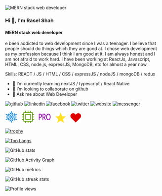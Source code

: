 ![MERN stack web developer](https://i.ibb.co/QJks1zD/wp8904080-1.jpg)

### Hi 👋, I'm Rasel Shah
#### MERN stack web developer


e been addicted to web development since I was a teenager. I believe that people should do things which they are good at. I chose web development as my profession because I think I am good at it. I am always honest and I am not afraid to work hard. I have been working at ReactJs, Javascript, HTML, CSS, node.js, expressJS, MongoDB, etc for almost a year now. 

Skills: REACT / JS / HTML / CSS / expressJS / nodeJS / mongoDB / redux

- 🌱 I’m currently learning nextJS / typescript / React Native 
- 👯 I’m looking to collaborate on github 
- 💬 Ask me about Web Developer 


[<img src='https://cdn.jsdelivr.net/npm/simple-icons@3.0.1/icons/github.svg' alt='github' height='40'>](https://github.com/Raselshah)  [<img src='https://cdn.jsdelivr.net/npm/simple-icons@3.0.1/icons/linkedin.svg' alt='linkedin' height='40'>](https://www.linkedin.com/in/md-rasel-shah-b085a6228/)  [<img src='https://cdn.jsdelivr.net/npm/simple-icons@3.0.1/icons/facebook.svg' alt='facebook' height='40'>](https://www.facebook.com/mdrasel.shah.92505)  [<img src='https://cdn.jsdelivr.net/npm/simple-icons@3.0.1/icons/twitter.svg' alt='twitter' height='40'>](https://twitter.com/MdRaselShah5)  [<img src='https://cdn.jsdelivr.net/npm/simple-icons@3.0.1/icons/icloud.svg' alt='website' height='40'>](https://raselshah.netlify.app/)  [<img src='https://cdn.jsdelivr.net/npm/simple-icons@3.0.1/icons/messenger.svg' alt='messenger' height='40'>](https://www.facebook.com/mdrasel.shah.92505/)  

<a href='https://archiveprogram.github.com/'><img src='https://raw.githubusercontent.com/acervenky/animated-github-badges/master/assets/acbadge.gif' width='40' height='40'></a> <a href='https://docs.github.com/en/developers'><img src='https://raw.githubusercontent.com/acervenky/animated-github-badges/master/assets/devbadge.gif' width='40' height='40'></a> <a href='https://github.com/pricing'><img src='https://raw.githubusercontent.com/acervenky/animated-github-badges/master/assets/pro.gif' width='40' height='40'></a> <a href='https://stars.github.com/'><img src='https://raw.githubusercontent.com/acervenky/animated-github-badges/master/assets/starbadge.gif' width='35' height='35'></a> <a href='https://docs.github.com/en/github/supporting-the-open-source-community-with-github-sponsors'><img src='https://raw.githubusercontent.com/acervenky/animated-github-badges/master/assets/sponsorbadge.gif' width='35' height='35'></a> 

[![trophy](https://github-profile-trophy.vercel.app/?username=Raselshah)](https://github.com/ryo-ma/github-profile-trophy)

[![Top Langs](https://github-readme-stats.vercel.app/api/top-langs/?username=Raselshah)](https://github.com/anuraghazra/github-readme-stats)

![GitHub stats](https://github-readme-stats.vercel.app/api?username=Raselshah&show_icons=true)  

![GitHub Activity Graph](https://activity-graph.herokuapp.com/graph?username=Raselshah)  

![GitHub metrics](https://metrics.lecoq.io/Raselshah)  

![GitHub streak stats](https://github-readme-streak-stats.herokuapp.com/?user=Raselshah)  

![Profile views](https://gpvc.arturio.dev/Raselshah)  
